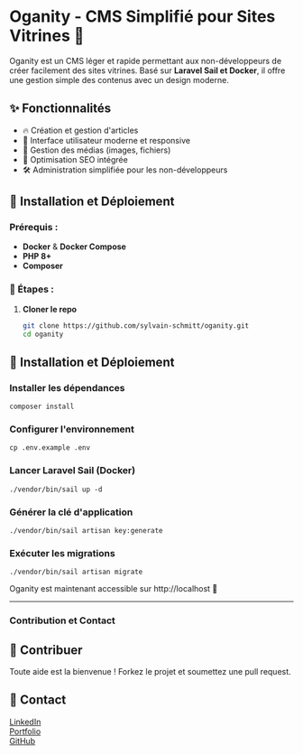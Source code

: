 # Oganity - CMS Simplifié pour Sites Vitrines 🚀
Oganity est un CMS léger et rapide permettant aux non-développeurs de créer facilement des sites vitrines. 
Basé sur **Laravel Sail et Docker**, il offre une gestion simple des contenus avec un design moderne.

## ✨ Fonctionnalités
- 🔥 Création et gestion d'articles
- 🎨 Interface utilisateur moderne et responsive
- 📂 Gestion des médias (images, fichiers)
- 🚀 Optimisation SEO intégrée
- 🛠️ Administration simplifiée pour les non-développeurs

## 🔧 Installation et Déploiement

### Prérequis :
- **Docker** & **Docker Compose**
- **PHP 8+**
- **Composer**

### 🚀 Étapes :
1. **Cloner le repo**  
   ```sh
   git clone https://github.com/sylvain-schmitt/oganity.git
   cd oganity

## 🔧 Installation et Déploiement

### Installer les dépendances
    composer install
### Configurer l'environnement
    cp .env.example .env
### Lancer Laravel Sail (Docker)
    ./vendor/bin/sail up -d
### Générer la clé d'application
    ./vendor/bin/sail artisan key:generate
### Exécuter les migrations
    ./vendor/bin/sail artisan migrate

Oganity est maintenant accessible sur http://localhost 🚀

---

### **Contribution et Contact**

## 🤝 Contribuer
Toute aide est la bienvenue ! Forkez le projet et soumettez une pull request.  

## 📩 Contact  
[LinkedIn](https://www.linkedin.com/in/sylvain-schmitt-284453200)  
[Portfolio](https://sylvain-schmitt.github.io/portfolio/)  
[GitHub](https://github.com/sylvain-schmitt)
